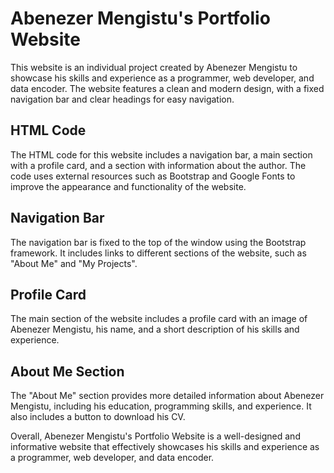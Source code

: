 # Abenezer Mengistu's Portfolio Website

This website is an individual project created by Abenezer Mengistu to showcase his skills and experience as a programmer, web developer, and data encoder. The website features a clean and modern design, with a fixed navigation bar and clear headings for easy navigation.

## HTML Code

The HTML code for this website includes a navigation bar, a main section with a profile card, and a section with information about the author. The code uses external resources such as Bootstrap and Google Fonts to improve the appearance and functionality of the website.

## Navigation Bar

The navigation bar is fixed to the top of the window using the Bootstrap framework. It includes links to different sections of the website, such as "About Me" and "My Projects".

## Profile Card

The main section of the website includes a profile card with an image of Abenezer Mengistu, his name, and a short description of his skills and experience.

## About Me Section

The "About Me" section provides more detailed information about Abenezer Mengistu, including his education, programming skills, and experience. It also includes a button to download his CV.

Overall, Abenezer Mengistu's Portfolio Website is a well-designed and informative website that effectively showcases his skills and experience as a programmer, web developer, and data encoder.
